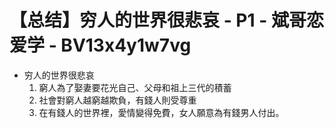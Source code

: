 # 【总结】穷人的世界很悲哀 - P1 - 斌哥恋爱学 - BV13x4y1w7vg

-   穷人的世界很悲哀
    1.  窮人為了娶妻要花光自己、父母和祖上三代的積蓄
    2.  社會對窮人越窮越欺負，有錢人則受尊重
    3.  在有錢人的世界裡，愛情變得免費，女人願意為有錢男人付出。